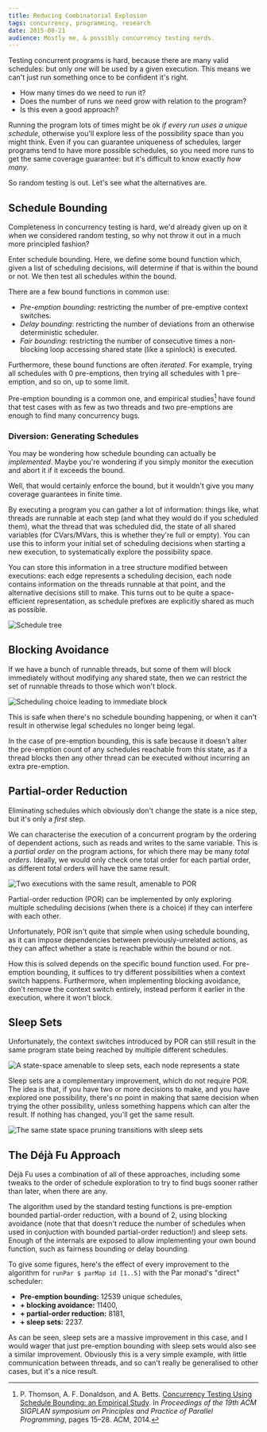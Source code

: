 ```yaml
---
title: Reducing Combinatorial Explosion
tags: concurrency, programming, research
date: 2015-08-21
audience: Mostly me, & possibly concurrency testing nerds.
---
```


Testing concurrent programs is hard, because there are many valid
schedules: but only *one* will be used by a given execution. This
means we can't just run something once to be confident it's right.

- How many times do we need to run it?
- Does the number of runs we need grow with relation to the program?
- Is this even a good approach?

Running the program lots of times might be ok *if every run uses a
unique schedule*, otherwise you'll explore less of the possibility
space than you might think. Even if you can guarantee uniqueness of
schedules, larger programs tend to have more possible schedules, so
you need more runs to get the same coverage guarantee: but it's
difficult to know exactly *how many*.

So random testing is out. Let's see what the alternatives are.

## Schedule Bounding

Completeness in concurrency testing is hard, we'd already given up on
it when we considered random testing, so why not throw it out in a
much more principled fashion?

Enter schedule bounding. Here, we define some bound function which,
given a list of scheduling decisions, will determine if that is within
the bound or not. We then test all schedules within the bound.

There are a few bound functions in common use:

- *Pre-emption bounding*: restricting the number of pre-emptive
  context switches.
- *Delay bounding*: restricting the number of deviations from an
  otherwise deterministic scheduler.
- *Fair bounding*: restricting the number of consecutive times a
  non-blocking loop accessing shared state (like a spinlock) is
  executed.

Furthermore, these bound functions are often *iterated*. For example,
trying all schedules with 0 pre-emptions, then trying all schedules
with 1 pre-emption, and so on, up to some limit.

Pre-emption bounding is a common one, and empirical
studies[^empirical] have found that test cases with as few as two
threads and two pre-emptions are enough to find many concurrency bugs.

[^empirical]: P. Thomson, A. F. Donaldson, and
A. Betts. [Concurrency Testing Using Schedule Bounding: an Empirical Study][empirical]. In
*Proceedings of the 19th ACM SIGPLAN symposium on Principles and
Practice of Parallel Programming*, pages 15–28. ACM, 2014.

[empirical]: http://dl.acm.org/citation.cfm?id=2555260

### Diversion: Generating Schedules

You may be wondering how schedule bounding can actually be
*implemented*. Maybe you're wondering if you simply monitor the
execution and abort it if it exceeds the bound.

Well, that would certainly enforce the bound, but it wouldn't give you
many coverage guarantees in finite time.

By executing a program you can gather a lot of information: things
like, what threads are runnable at each step (and what they would do
if you scheduled them), what the thread that was scheduled did, the
state of all shared variables (for CVars/MVars, this is whether
they're full or empty). You can use this to inform your initial set of
scheduling decisions when starting a new execution, to systematically
explore the possibility space.

You can store this information in a tree structure modified between
executions: each edge represents a scheduling decision, each node
contains information on the threads runnable at that point, and the
alternative decisions still to make. This turns out to be quite a
space-efficient representation, as schedule prefixes are explicitly
shared as much as possible.

![Schedule tree](/reducing-combinatorial-explosion/schedtree.png)

## Blocking Avoidance

If we have a bunch of runnable threads, but some of them will block
immediately without modifying any shared state, then we can restrict
the set of runnable threads to those which won't block.

![Scheduling choice leading to immediate block](/reducing-combinatorial-explosion/blocking.png)

This is safe when there's no schedule bounding happening, or when it
can't result in otherwise legal schedules no longer being legal.

In the case of pre-emption bounding, this is safe because it doesn't
alter the pre-emption count of any schedules reachable from this
state, as if a thread blocks then any other thread can be executed
without incurring an extra pre-emption.

## Partial-order Reduction

Eliminating schedules which obviously don't change the state is a nice
step, but it's only a *first* step.

We can characterise the execution of a concurrent program by the
ordering of dependent actions, such as reads and writes to the same
variable. This is a *partial order* on the program actions, for which
there may be many *total orders*. Ideally, we would only check one
total order for each partial order, as different total orders will
have the same result.

![Two executions with the same result, amenable to POR](/reducing-combinatorial-explosion/por-potential.png)

Partial-order reduction (POR) can be implemented by only exploring
multiple scheduling decisions (when there is a choice) if they can
interfere with each other.

Unfortunately, POR isn't quite that simple when using schedule
bounding, as it can impose dependencies between previously-unrelated
actions, as they can affect whether a state is reachable within the
bound or not.

How this is solved depends on the specific bound function used. For
pre-emption bounding, it suffices to try different possibilities when
a context switch happens. Furthermore, when implementing blocking
avoidance, don't remove the context switch entirely, instead perform
it earlier in the execution, where it won't block.

## Sleep Sets

Unfortunately, the context switches introduced by POR can still result
in the same program state being reached by multiple different
schedules.

![A state-space amenable to sleep sets, each node represents a state](/reducing-combinatorial-explosion/sleepsets-potential.png)

Sleep sets are a complementary improvement, which do not require
POR. The idea is that, if you have two or more decisions to make, and
you have explored one possibility, there's no point in making that
same decision when trying the other possibility, unless something
happens which can alter the result. If nothing has changed, you'll get
the same result.

![The same state space pruning transitions with sleep sets](/reducing-combinatorial-explosion/sleepsets.png)

## The Déjà Fu Approach

Déjà Fu uses a combination of all of these approaches, including some
tweaks to the order of schedule exploration to try to find bugs sooner
rather than later, when there are any.

The algorithm used by the standard testing functions is pre-emption
bounded partial-order reduction, with a bound of 2, using blocking
avoidance (note that that doesn't reduce the number of schedules when
used in conjuction with bounded partial-order reduction!) and sleep
sets. Enough of the internals are exposed to allow implementing your
own bound function, such as fairness bounding or delay bounding.

To give some figures, here's the effect of every improvement to the
algorithm for `runPar $ parMap id [1..5]` with the Par monad's
"direct" scheduler:

- **Pre-emption bounding:** 12539 unique schedules,
- **+ blocking avoidance:** 11400,
- **+ partial-order reduction:** 8181,
- **+ sleep sets:** 2237.

As can be seen, sleep sets are a massive improvement in this case, and
I would wager that just pre-emption bounding with sleep sets would
also see a similar improvement. Obviously this is a very simple
example, with little communication between threads, and so can't
really be generalised to other cases, but it's a nice result.
